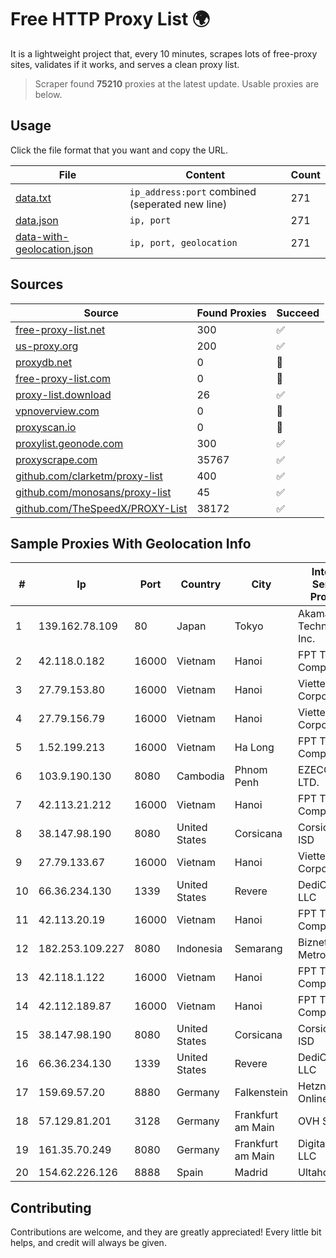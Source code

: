 
# Free HTTP Proxy List 🌍

It is a lightweight project that, every 10 minutes, scrapes lots of free-proxy sites, validates if it works, and serves a clean proxy list.


> Scraper found **75210** proxies at the latest update. Usable proxies are below.

## Usage

Click the file format that you want and copy the URL.


|File|Content|Count|
|----|-------|-----|
|[data.txt](https://raw.githubusercontent.com/themiralay/Proxy-List-World/master/data.txt)|`ip_address:port` combined (seperated new line)|271|
|[data.json](https://raw.githubusercontent.com/themiralay/Proxy-List-World/master/data.json)|`ip, port`|271|
|[data-with-geolocation.json](https://raw.githubusercontent.com/themiralay/Proxy-List-World/master/data-with-geolocation.json)|`ip, port, geolocation`|271|

## Sources

|Source|Found Proxies|Succeed|
|------|-------------|-------|
|[free-proxy-list.net](https://free-proxy-list.net)|300|✅|
|[us-proxy.org](https://www.us-proxy.org)|200|✅|
|[proxydb.net](http://proxydb.net)|0|🚫|
|[free-proxy-list.com](https://free-proxy-list.com/?page=&port=&type%5B%5D=http&type%5B%5D=https&up_time=0&search=Search)|0|🚫|
|[proxy-list.download](https://www.proxy-list.download/HTTP)|26|✅|
|[vpnoverview.com](https://vpnoverview.com/privacy/anonymous-browsing/free-proxy-servers)|0|🚫|
|[proxyscan.io](https://www.proxyscan.io)|0|🚫|
|[proxylist.geonode.com](https://proxylist.geonode.com/api/proxy-list?limit=300&page=1&sort_by=lastChecked&sort_type=desc&protocols=http,https)|300|✅|
|[proxyscrape.com](https://api.proxyscrape.com/v2/?request=displayproxies&protocol=http&timeout=10000&country=all&ssl=all&anonymity=all)|35767|✅|
|[github.com/clarketm/proxy-list](https://raw.githubusercontent.com/clarketm/proxy-list/master/proxy-list-raw.txt)|400|✅|
|[github.com/monosans/proxy-list](https://raw.githubusercontent.com/monosans/proxy-list/main/proxies/http.txt)|45|✅|
|[github.com/TheSpeedX/PROXY-List](https://raw.githubusercontent.com/TheSpeedX/PROXY-List/master/http.txt)|38172|✅|


## Sample Proxies With Geolocation Info

|#|Ip|Port|Country|City|Internet Service Provider|
|-|--|----|-------|----|-------------------------|
|1|139.162.78.109|80|Japan|Tokyo|Akamai Technologies, Inc.|
|2|42.118.0.182|16000|Vietnam|Hanoi|FPT Telecom Company|
|3|27.79.153.80|16000|Vietnam|Hanoi|Viettel Corporation|
|4|27.79.156.79|16000|Vietnam|Hanoi|Viettel Corporation|
|5|1.52.199.213|16000|Vietnam|Ha Long|FPT Telecom Company|
|6|103.9.190.130|8080|Cambodia|Phnom Penh|EZECOM CO., LTD.|
|7|42.113.21.212|16000|Vietnam|Hanoi|FPT Telecom Company|
|8|38.147.98.190|8080|United States|Corsicana|Corsicana ISD|
|9|27.79.133.67|16000|Vietnam|Hanoi|Viettel Corporation|
|10|66.36.234.130|1339|United States|Revere|DediOutlet, LLC|
|11|42.113.20.19|16000|Vietnam|Hanoi|FPT Telecom Company|
|12|182.253.109.227|8080|Indonesia|Semarang|Biznet Metronet|
|13|42.118.1.122|16000|Vietnam|Hanoi|FPT Telecom Company|
|14|42.112.189.87|16000|Vietnam|Hanoi|FPT Telecom Company|
|15|38.147.98.190|8080|United States|Corsicana|Corsicana ISD|
|16|66.36.234.130|1339|United States|Revere|DediOutlet, LLC|
|17|159.69.57.20|8880|Germany|Falkenstein|Hetzner Online GmbH|
|18|57.129.81.201|3128|Germany|Frankfurt am Main|OVH SAS|
|19|161.35.70.249|8080|Germany|Frankfurt am Main|DigitalOcean, LLC|
|20|154.62.226.126|8888|Spain|Madrid|Ultahost, Inc.|



## Contributing

Contributions are welcome, and they are greatly appreciated! Every
little bit helps, and credit will always be given.

